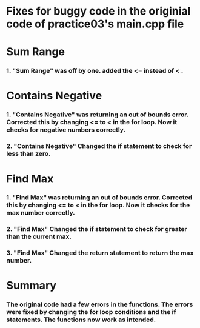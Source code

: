 # Fixes for buggy code in the originial code of practice03's main.cpp file

# Sum Range

### 1. "Sum Range" was off by one. added the <= instead of < .

# Contains Negative

### 1.  "Contains Negative" was returning an out of bounds error. Corrected this by changing <= to < in the for loop. Now it checks for negative numbers correctly.
### 2.  "Contains Negative" Changed the if statement to check for less than zero.

# Find Max

### 1.  "Find Max" was returning an out of bounds error. Corrected this by changing <= to < in the for loop. Now it checks for the max number correctly.
### 2.  "Find Max" Changed the if statement to check for greater than the current max.
### 3.  "Find Max" Changed the return statement to return the max number.


# Summary

### The original code had a few errors in the functions. The errors were fixed by changing the for loop conditions and the if statements. The functions now work as intended.